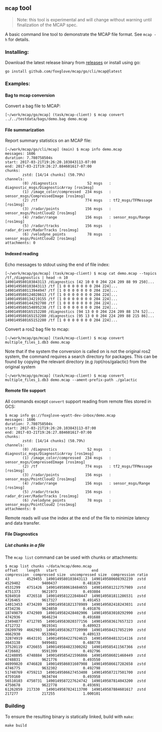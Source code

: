## `mcap` tool

> Note: this tool is experimental and will change without warning until finalization of the MCAP spec.

A basic command line tool to demonstrate the MCAP file format. See `mcap -h`
for details.

### Installing:

Download the latest release binary from
[releases](https://github.com/foxglove/mcap/releases) or install using go:

    go install github.com/foxglove/mcap/go/cli/mcap@latest

### Examples:

#### Bag to mcap conversion

Convert a bag file to MCAP:

<!-- cspell: disable -->

    [~/work/mcap/go/mcap] (task/mcap-client) $ mcap convert ../../testdata/bags/demo.bag demo.mcap

<!-- cspell: enable -->

#### File summarization

Report summary statistics on an MCAP file:

    [~/work/mcap/go/cli/mcap] (main) $ mcap info demo.mcap
    messages: 1606
    duration: 7.780758504s
    start: 2017-03-21T19:26:20.103843113-07:00
    end: 2017-03-21T19:26:27.884601617-07:00
    chunks:
            zstd: [14/14 chunks] (50.79%)
    channels:
            (0) /diagnostics              52 msgs   : diagnostic_msgs/DiagnosticArray [ros1msg]
            (1) /image_color/compressed  234 msgs   : sensor_msgs/CompressedImage [ros1msg]
            (2) /tf                      774 msgs   : tf2_msgs/TFMessage [ros1msg]
            (3) /radar/points            156 msgs   : sensor_msgs/PointCloud2 [ros1msg]
            (4) /radar/range             156 msgs   : sensor_msgs/Range [ros1msg]
            (5) /radar/tracks            156 msgs   : radar_driver/RadarTracks [ros1msg]
            (6) /velodyne_points          78 msgs   : sensor_msgs/PointCloud2 [ros1msg]
    attachments: 0

#### Indexed reading

Echo messages to stdout using the end of file index:

    [~/work/mcap/go/mcap] (task/mcap-client) $ mcap cat demo.mcap --topics /tf,/diagnostics | head -n 10
    1490149580103843113 /diagnostics [42 10 0 0 204 224 209 88 99 250]...
    1490149580103843113 /tf [1 0 0 0 0 0 0 0 204 224]...
    1490149580113944947 /tf [1 0 0 0 0 0 0 0 204 224]...
    1490149580124028613 /tf [1 0 0 0 0 0 0 0 204 224]...
    1490149580134219155 /tf [1 0 0 0 0 0 0 0 204 224]...
    1490149580144292780 /tf [1 0 0 0 0 0 0 0 204 224]...
    1490149580154895238 /tf [1 0 0 0 0 0 0 0 204 224]...
    1490149580165152280 /diagnostics [94 13 0 0 204 224 209 88 174 52]...
    1490149580165152280 /diagnostics [95 13 0 0 204 224 209 88 215 86]...
    1490149580165152280 /tf [1 0 0 0 0 0 0 0 204 224]...

Convert a ros2 bag file to mcap:

    [~/work/mcap/go/mcap] (task/mcap-client) $ mcap convert multiple_files_1.db3 demo.mcap

Note that if the system the conversion is called on is not the original ros2
system, the command requires a search directory for packages. This can be found
by copying the relevant directory (e.g /opt/ros/galactic) from the original
system

    [~/work/mcap/go/mcap] (task/mcap-client) $ mcap convert multiple_files_1.db3 demo.mcap --ament-prefix-path ./galactic

#### Remote file support

All commands except `convert` support reading from remote files stored in GCS:

    $ mcap info gs://foxglove-wyatt-dev-inbox/demo.mcap
    messages: 1606
    duration: 7.780758504s
    start: 2017-03-21T19:26:20.103843113-07:00
    end: 2017-03-21T19:26:27.884601617-07:00
    chunks:
            zstd: [14/14 chunks] (50.79%)
    channels:
            (0) /diagnostics              52 msgs   : diagnostic_msgs/DiagnosticArray [ros1msg]
            (1) /image_color/compressed  234 msgs   : sensor_msgs/CompressedImage [ros1msg]
            (2) /tf                      774 msgs   : tf2_msgs/TFMessage [ros1msg]
            (3) /radar/points            156 msgs   : sensor_msgs/PointCloud2 [ros1msg]
            (4) /radar/range             156 msgs   : sensor_msgs/Range [ros1msg]
            (5) /radar/tracks            156 msgs   : radar_driver/RadarTracks [ros1msg]
            (6) /velodyne_points          78 msgs   : sensor_msgs/PointCloud2 [ros1msg]
    attachments: 0

Remote reads will use the index at the end of the file to minimize latency and data transfer.

#### File Diagnostics

##### List chunks in a file

The `mcap list` command can be used with chunks or attachments:

    $ mcap list chunks ~/data/mcap/demo.mcap
    offset    length   start                end                  compression  compressed size  uncompressed size  compression ratio
    43        4529455  1490149580103843113  1490149580608392239  zstd         4529402          9400437            0.481829
    4531299   4751426  1490149580618484655  1490149581212757989  zstd         4751373          9621973            0.493804
    9284910   4726518  1490149581222848447  1490149581811286531  zstd         4726465          9617327            0.491453
    14013453  4734289  1490149581821378989  1490149582418243031  zstd         4734236          9624850            0.491876
    18749879  4742989  1490149582428402906  1490149583010292990  zstd         4742936          9646234            0.491688
    23494877  4712785  1490149583020377156  1490149583617657323  zstd         4712732          9619341            0.489923
    28209799  4662983  1490149583627720990  1490149584217852199  zstd         4662930          9533042            0.489133
    32874919  4643191  1490149584227924615  1490149584813214116  zstd         4643138          9499481            0.488778
    37520119  4726655  1490149584823300282  1490149585411567366  zstd         4726602          9591399            0.492796
    42248895  4748884  1490149585421596866  1490149586021460449  zstd         4748831          9621776            0.493550
    46999820  4746828  1490149586031607908  1490149586617282658  zstd         4746775          9632302            0.492798
    51748769  4759213  1490149586627453408  1490149587217501700  zstd         4759160          9634744            0.493958
    56510103  4750731  1490149587227624742  1490149587814043200  zstd         4750678          9622778            0.493691
    61262859  217330   1490149587824113700  1490149587884601617  zstd         217277           217255             1.000101

### Building

To ensure the resulting binary is statically linked, build with `make`:

    make build
